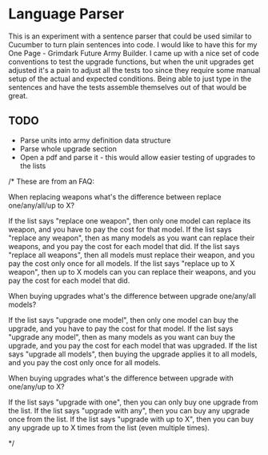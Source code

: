 # Language Parser

This is an experiment with a sentence parser that could be used similar to
Cucumber to turn plain sentences into code. I would like to have this for my
One Page - Grimdark Future Army Builder. I came up with a nice set of code
conventions to test the upgrade functions, but when the unit upgrades get
adjusted it's a pain to adjust all the tests too since they require some manual
setup of the actual and expected conditions. Being able to just type in the
sentences and have the tests assemble themselves out of that would be great.

## TODO

   * Parse units into army definition data structure
   * Parse whole upgrade section
   * Open a pdf and parse it - this would allow easier testing of upgrades to the lists

/*
These are from an FAQ:

When replacing weapons what's the difference between replace one/any/all/up to X?

If the list says "replace one weapon", then only one model can replace its weapon, and you have to pay the cost for that model.
If the list says "replace any weapon", then as many models as you want can replace their weapons, and you pay the cost for each model that did.
If the list says "replace all weapons", then all models must replace their weapon, and you pay the cost only once for all models.
If the list says "replace up to X weapon", then up to X models can you can replace their weapons, and you pay the cost for each model that did.

When buying upgrades what's the difference between upgrade one/any/all models?

If the list says "upgrade one model", then only one model can buy the upgrade, and you have to pay the cost for that model.
If the list says "upgrade any model", then as many models as you want can buy the upgrade, and you pay the cost for each model that was upgraded.
If the list says "upgrade all models", then buying the upgrade applies it to all models, and you pay the cost only once for all models.

When buying upgrades what's the difference between upgrade with one/any/up to X?

If the list says "upgrade with one", then you can only buy one upgrade from the list.
If the list says "upgrade with any", then you can buy any upgrade once from the list.
If the list says "upgrade with up to X", then you can buy any upgrade up to X times from the list (even multiple times).

*/